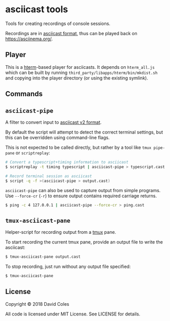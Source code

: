 # asciicast tools

Tools for creating recordings of console sessions.

Recordings are in [asciicast format][asciicast-format], thus can be played
back on https://asciinema.org/.

[asciicast-format]: https://github.com/asciinema/asciinema/blob/develop/doc/asciicast-v2.md

## Player

This is a [hterm][hterm]-based player for asciicasts. It depends on
`hterm_all.js` which can be built by running
`third_party/libapps/hterm/bin/mkdist.sh` and copying into the player directory
(or using the existing symlink).

[hterm]: https://chromium.googlesource.com/apps/libapps/+/master/hterm

## Commands

## `asciicast-pipe`

A filter to convert input to [asciicast v2 format][asciicast-format].

By default the script will attempt to detect the correct terminal settings, but
this can be overridden using command-line flags.

This is not expected to be called directly, but rather by a tool like
`tmux pipe-pane` or `scriptreplay`:

```bash
# Convert a typescript+timing information to asciicast
$ scriptreplay -t timing typescript | asciicast-pipe > typescript.cast

# Record terminal session as asciicast
$ script -q -f >(asciicast-pipe > output.cast)
```

`asciicast-pipe` can also be used to capture output from simple programs.
Use `--force-cr` (`-r`) to ensure output contains required carriage returns.

```bash
$ ping -c 4 127.0.0.1 | asciicast-pipe --force-cr > ping.cast
```

## `tmux-asciicast-pane`

Helper-script for recording output from a [tmux](https://tmux.github.io) pane.

To start recording the current tmux pane, provide an output file to write the
asciicast:

```bash
$ tmux-asciicast-pane output.cast
```

To stop recording, just run without any output file specified:

```bash
$ tmux-asciicast-pane
```

## License

Copyright © 2018 David Coles

All code is licensed under MIT License. See LICENSE for details.
